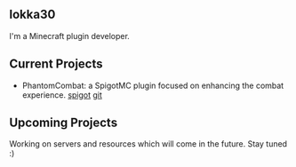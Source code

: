## lokka30
I'm a Minecraft plugin developer.

## Current Projects
- PhantomCombat: a SpigotMC plugin focused on enhancing the combat experience. [spigot](https://www.spigotmc.org/resources/%E2%9A%94-phantomcombat-%E2%9A%94-enhance-your-combat-experience.74060/) [git](https://github.com/lokka30/PhantomCombat)

## Upcoming Projects
Working on servers and resources which will come in the future. Stay tuned :)
